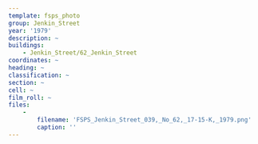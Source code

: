 ```yaml
---
template: fsps_photo
group: Jenkin_Street
year: '1979'
description: ~
buildings:
    - Jenkin_Street/62_Jenkin_Street
coordinates: ~
heading: ~
classification: ~
section: ~
cell: ~
film_roll: ~
files:
    -
        filename: 'FSPS_Jenkin_Street_039,_No_62,_17-15-K,_1979.png'
        caption: ''
---
```

